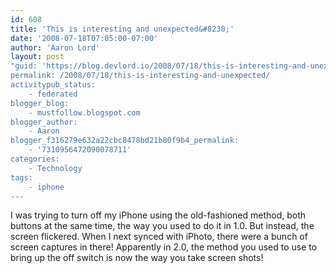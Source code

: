 ```yaml
---
id: 608
title: 'This is interesting and unexpected&#8230;'
date: '2008-07-18T07:05:00-07:00'
author: 'Aaron Lord'
layout: post
"guid: 'https://blog.devlord.io/2008/07/18/this-is-interesting-and-unexpected/'
permalink: /2008/07/18/this-is-interesting-and-unexpected/
activitypub_status:
    - federated
blogger_blog:
    - mustfollow.blogspot.com
blogger_author:
    - Aaron
blogger_f316279e632a22cbc8478bd21b80f9b4_permalink:
    - '7310956472090078711'
categories:
    - Technology
tags:
    - iphone
---
```


I was trying to turn off my iPhone using the old-fashioned method, both buttons at the same time, the way you used to do it in 1.0.  But instead, the screen flickered.  When I next synced with iPhoto, there were a bunch of screen captures in there!  Apparently in 2.0, the method you used to use to bring up the off switch is now the way you take screen shots!<br /><br /><div style="text-align:center;"><a href="http://bp2.blogger.com/_OZWxOfjIgdA/SIBBwoAK2MI/AAAAAAAAADY/DdRiC_1_Kws/s1600-h/IMG_0001.PNG"><img src="http://bp2.blogger.com/_OZWxOfjIgdA/SIBBwoAK2MI/AAAAAAAAADY/DdRiC_1_Kws/s400/IMG_0001.PNG" alt="" border="0" /></a><br /></div><div class="blogger-post-footer"><img width='1' height='1' src='' alt='' /></div>